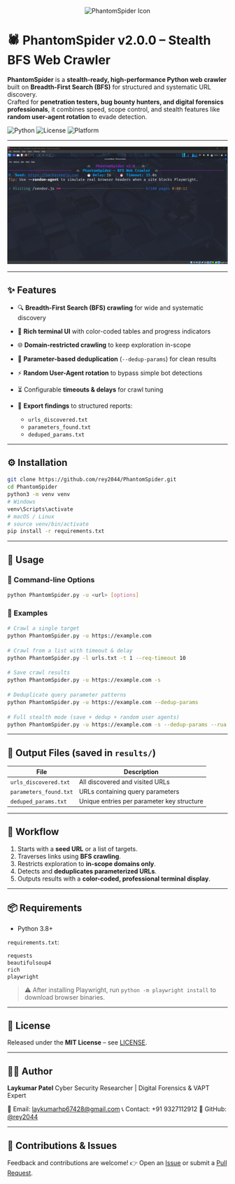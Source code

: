 <p align="center">
  <img src="assets/phantomspider_icon.png" width="150" alt="PhantomSpider Icon"/>
</p>

# 🕷️ PhantomSpider v2.0.0 – Stealth BFS Web Crawler

**PhantomSpider** is a **stealth-ready, high-performance Python web crawler** built on **Breadth-First Search (BFS)** for structured and systematic URL discovery.  
Crafted for **penetration testers, bug bounty hunters, and digital forensics professionals**, it combines speed, scope control, and stealth features like **random user-agent rotation** to evade detection.

![Python](https://img.shields.io/badge/Python-3.8+-blue)
![License](https://img.shields.io/badge/License-MIT-green)
![Platform](https://img.shields.io/badge/Platform-Cross--platform-lightgrey)

---

![image](https://github.com/rey2044/PhantomSpider/blob/main/assets/page.png)

---

## ✨ Features

* 🔍 **Breadth-First Search (BFS) crawling** for wide and systematic discovery
* 🎨 **Rich terminal UI** with color-coded tables and progress indicators
* 🌐 **Domain-restricted crawling** to keep exploration in-scope
* 🧠 **Parameter-based deduplication** (`--dedup-params`) for clean results
* ⚡ **Random User-Agent rotation** to bypass simple bot detections
* ⏳ Configurable **timeouts & delays** for crawl tuning
* 📂 **Export findings** to structured reports:

  * `urls_discovered.txt`
  * `parameters_found.txt`
  * `deduped_params.txt`

---

## ⚙️ Installation

```bash
git clone https://github.com/rey2044/PhantomSpider.git
cd PhantomSpider
python3 -m venv venv
# Windows
venv\Scripts\activate
# macOS / Linux
# source venv/bin/activate
pip install -r requirements.txt
````

---

## 🚀 Usage

### 🔧 Command-line Options

```bash
python PhantomSpider.py -u <url> [options]
```

### 🔗 Examples

```bash
# Crawl a single target
python PhantomSpider.py -u https://example.com

# Crawl from a list with timeout & delay
python PhantomSpider.py -l urls.txt -t 1 --req-timeout 10

# Save crawl results
python PhantomSpider.py -u https://example.com -s

# Deduplicate query parameter patterns
python PhantomSpider.py -u https://example.com --dedup-params

# Full stealth mode (save + dedup + random user agents)
python PhantomSpider.py -u https://example.com -s --dedup-params --rua
```

---

## 📂 Output Files (saved in `results/`)

| File                   | Description                                |
| ---------------------- | ------------------------------------------ |
| `urls_discovered.txt`  | All discovered and visited URLs            |
| `parameters_found.txt` | URLs containing query parameters           |
| `deduped_params.txt`   | Unique entries per parameter key structure |

---

## 🧠 Workflow

1. Starts with a **seed URL** or a list of targets.
2. Traverses links using **BFS crawling**.
3. Restricts exploration to **in-scope domains only**.
4. Detects and **deduplicates parameterized URLs**.
5. Outputs results with a **color-coded, professional terminal display**.

---

## 📦 Requirements

* Python 3.8+

`requirements.txt`:

```text
requests
beautifulsoup4
rich
playwright
```

> ⚠️ After installing Playwright, run `python -m playwright install` to download browser binaries.

---

## 📄 License

Released under the **MIT License** – see [LICENSE](LICENSE).

---

## 👨‍💻 Author

**Laykumar Patel**
Cyber Security Researcher | Digital Forensics & VAPT Expert

📧 Email: [laykumarhp67428@gmail.com](mailto:laykumarhp67428@gmail.com)
📞 Contact: +91 9327112912
🔗 GitHub: [@rey2044](https://github.com/rey2044)

---

## 💬 Contributions & Issues

Feedback and contributions are welcome!
👉 Open an [Issue](https://github.com/rey2044/PhantomSpider/issues) or submit a [Pull Request](https://github.com/rey2044/PhantomSpider/pulls).


